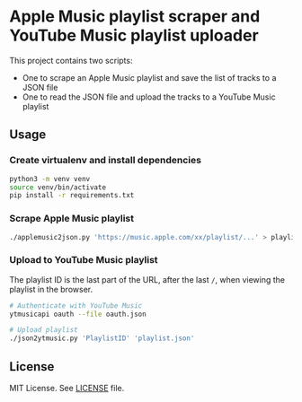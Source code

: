 # Apple Music playlist scraper and YouTube Music playlist uploader

This project contains two scripts:

- One to scrape an Apple Music playlist and save the list of tracks to a JSON
  file
- One to read the JSON file and upload the tracks to a YouTube Music playlist

## Usage

### Create virtualenv and install dependencies

```bash
python3 -m venv venv
source venv/bin/activate
pip install -r requirements.txt
```

### Scrape Apple Music playlist

```bash
./applemusic2json.py 'https://music.apple.com/xx/playlist/...' > playlist.json
```

### Upload to YouTube Music playlist

The playlist ID is the last part of the URL, after the last `/`, when viewing
the playlist in the browser.

```bash
# Authenticate with YouTube Music
ytmusicapi oauth --file oauth.json

# Upload playlist
./json2ytmusic.py 'PlaylistID' 'playlist.json'
```

## License

MIT License. See [LICENSE](LICENSE) file.
